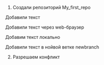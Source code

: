 1. Создали репозиторий My_first_repo

Добавили текст

Добавили текст через web-браузер

Добавим текст локально

Добавили текст в нойвой ветке newbranch

2. Разрешаем конфликт
